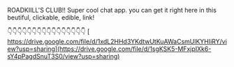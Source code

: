 ROADKIILL'S CLUB!! Super cool chat app.
you can get it right here in this beutiful, clickable, edible, link!

👇👇👇👇👇👇👇👇👇👇👇👇👇👇👇👇
[
https://drive.google.com/file/d/1xdL2HHd3YKdtwUtKuAWaCsmUlKYHIiRY/view?usp=sharing](https://drive.google.com/file/d/1sgKSK5-MFxjpIXk6-sY4pPagdSnuT3S0/view?usp=sharing)
